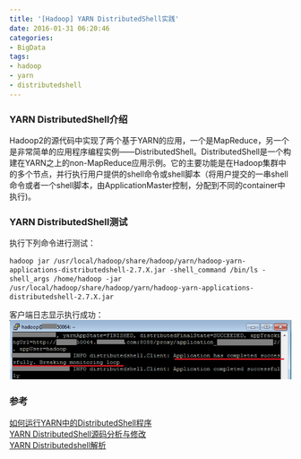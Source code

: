 ```yaml
---
title: '[Hadoop] YARN DistributedShell实践'
date: 2016-01-31 06:20:46
categories: 
- BigData
tags: 
- hadoop
- yarn
- distributedshell
---
```

### YARN DistributedShell介绍

Hadoop2的源代码中实现了两个基于YARN的应用，一个是MapReduce，另一个是非常简单的应用程序编程实例——DistributedShell。DistributedShell是一个构建在YARN之上的non-MapReduce应用示例。它的主要功能是在Hadoop集群中的多个节点，并行执行用户提供的shell命令或shell脚本（将用户提交的一串shell命令或者一个shell脚本，由ApplicationMaster控制，分配到不同的container中执行)。

### YARN DistributedShell测试

执行下列命令进行测试：
```
hadoop jar /usr/local/hadoop/share/hadoop/yarn/hadoop-yarn-applications-distributedshell-2.7.X.jar -shell_command /bin/ls -shell_args /home/hadoop -jar /usr/local/hadoop/share/hadoop/yarn/hadoop-yarn-applications-distributedshell-2.7.X.jar
```
客户端日志显示执行成功：![[Hadoop] YARN DistributedShell实践](/images/2016/1/0026uWfMzy78uJ6xrkVb5.png)

### 参考

[如何运行YARN中的DistributedShell程序](http://dongxicheng.org/mapreduce-nextgen/how-to-run-distributedshell/)    
[YARN DistributedShell源码分析与修改](http://www.cnblogs.com/BYRans/p/5118891.html)    
[YARN Distributedshell解析](http://blog.csdn.net/lalaguozhe/article/details/10361367)    